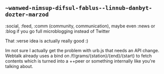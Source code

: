 ## `~wanwed-nimsup-difsul-fablus--linnub-danbyt-dozter-marzod`
:social, :feed, :comm (community, communication), maybe even :news or :blog if you go full microblogging instead of Twitter

That :verse idea is actually really good :)

Im not sure I actually get the problem with urb.js that needs an API change. Webtalk already uses a bind on /f/grams/{station}/{end}/{start} to fetch contents which is turned into a ++peer or something internally like you're talking about.